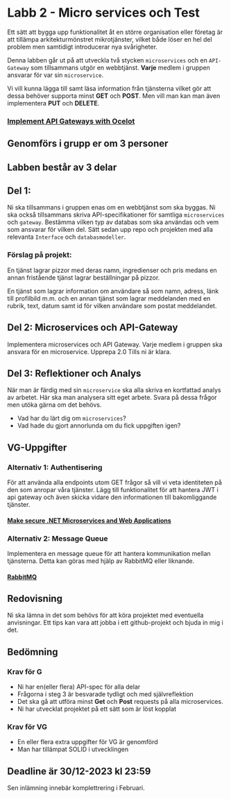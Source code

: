 # Labb 2 - Micro services och Test

Ett sätt att bygga upp funktionalitet åt en större organisation eller företag är att tillämpa
arkitekturmönstret mikrotjänster, vilket både löser en hel del problem men samtidigt introducerar
nya svårigheter.

Denna labben går ut på att utveckla två stycken ``microservices`` och en ``API-Gateway`` som tillsammans utgör en webbtjänst. **Varje** medlem i gruppen ansvarar för var sin ``microservice``.

Vi vill kunna lägga till samt läsa information
från tjänsterna vilket gör att dessa behöver supporta minst **GET** och **POST**. Men vill man kan man
även implementera **PUT** och **DELETE**.

### [Implement API Gateways with Ocelot](https://learn.microsoft.com/en-us/dotnet/architecture/microservices/multi-container-microservice-net-applications/implement-api-gateways-with-ocelot)
## Genomförs i grupp er om 3 personer

## Labben består av 3 delar 

## Del 1:

Ni ska tillsammans i gruppen enas om en webbtjänst som ska byggas. 
Ni ska också tillsammans skriva API-specifikationer för samtliga ``microservices`` och ``gateway``. Bestämma vilken typ av databas som ska användas och vem som ansvarar för vilken del. Sätt sedan upp repo och projekten med alla relevanta ``Interface`` och ``databasmodeller``.

### Förslag på projekt:

En tjänst lagrar pizzor med deras namn, ingredienser
och pris medans en annan fristående tjänst lagrar beställningar på pizzor.

En tjänst som lagrar information om användare så som namn, adress,
länk till profilbild m.m. och en annan tjänst som lagrar meddelanden med en rubrik, text, datum samt id för vilken användare som postat meddelandet.

## Del 2: Microservices och API-Gateway

Implementera microservices och API Gateway. Varje medlem i gruppen ska ansvara för en microservice.
Upprepa 2.0 Tills ni är klara.

## Del 3: Reflektioner och Analys

När man är färdig med sin ``microservice`` ska alla skriva en kortfattad analys av arbetet. Här ska man analysera sitt eget arbete. Svara på dessa frågor men utöka gärna om det behövs.
* Vad har du lärt dig om ``microservices``?
* Vad hade du gjort annorlunda om du fick uppgiften igen?

## VG-Uppgifter

### Alternativ 1: Authentisering

För att använda alla endpoints utom GET frågor så vill vi veta identiteten på den som anropar våra
tjänster. Lägg till funktionalitet för att hantera JWT i api gateway och även skicka vidare den
informationen till bakomliggande tjänster.

#### [Make secure .NET Microservices and Web Applications](https://learn.microsoft.com/en-us/dotnet/architecture/microservices/secure-net-microservices-web-applications/)

### Alternativ 2: Message Queue

Implementera en message queue för att hantera kommunikation mellan tjänsterna. Detta kan göras med hjälp av RabbitMQ eller liknande.

#### [RabbitMQ](https://www.rabbitmq.com/tutorials/tutorial-one-dotnet.html)

## Redovisning

Ni ska lämna in det som behövs för att köra projektet med eventuella anvisningar. Ett tips kan vara att jobba i ett github-projekt och bjuda in mig i det.

## Bedömning

### Krav för G

* Ni har en(eller flera) API-spec för alla delar
* Frågorna i steg 3 är besvarade tydligt och med självreflektion
* Det ska gå att utföra minst **Get** och **Post** requests på alla microservices.
* Ni har utvecklat projektet på ett sätt som är löst kopplat
  
### Krav för VG

* En eller flera extra uppgifter för VG är genomförd
* Man har tillämpat SOLID i utvecklingen

## Deadline är 30/12-2023 kl 23:59
Sen inlämning innebär komplettrering i Februari.
